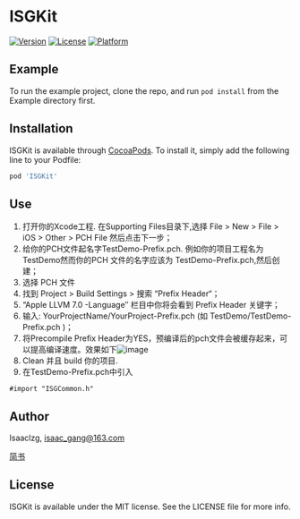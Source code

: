 # ISGKit


[![Version](https://img.shields.io/cocoapods/v/ISGKit.svg?style=flat)](https://cocoapods.org/pods/ISGKit)
[![License](https://img.shields.io/cocoapods/l/ISGKit.svg?style=flat)](https://cocoapods.org/pods/ISGKit)
[![Platform](https://img.shields.io/cocoapods/p/ISGKit.svg?style=flat)](https://cocoapods.org/pods/ISGKit)

## Example

To run the example project, clone the repo, and run `pod install` from the Example directory first.

## Installation

ISGKit is available through [CocoaPods](https://cocoapods.org). To install
it, simply add the following line to your Podfile:

```ruby
pod 'ISGKit'
```

## Use
1. 打开你的Xcode工程. 在Supporting Files目录下,选择 File > New > File > iOS > Other > PCH File 然后点击下一步；
2. 给你的PCH文件起名字TestDemo-Prefix.pch. 例如你的项目工程名为TestDemo然而你的PCH 文件的名字应该为 TestDemo-Prefix.pch,然后创建；
3. 选择 PCH 文件
4. 找到 Project > Build Settings > 搜索 “Prefix Header“；
5. “Apple LLVM 7.0 -Language″ 栏目中你将会看到 Prefix Header 关键字；
6. 输入: YourProjectName/YourProject-Prefix.pch (如 TestDemo/TestDemo-Prefix.pch )；
7. 将Precompile Prefix Header为YES，预编译后的pch文件会被缓存起来，可以提高编译速度。效果如下![image](http://oodl5p9nn.bkt.clouddn.com/C002691E-2D0C-4E45-B1B0-C6180F0879BA.png)
8. Clean 并且 build 你的项目.
9. 在TestDemo-Prefix.pch中引入 
```
#import "ISGCommon.h"
```


## Author

Isaaclzg, isaac_gang@163.com

[简书](https://www.jianshu.com/u/7e1b920cdac1)
## License

ISGKit is available under the MIT license. See the LICENSE file for more info.
